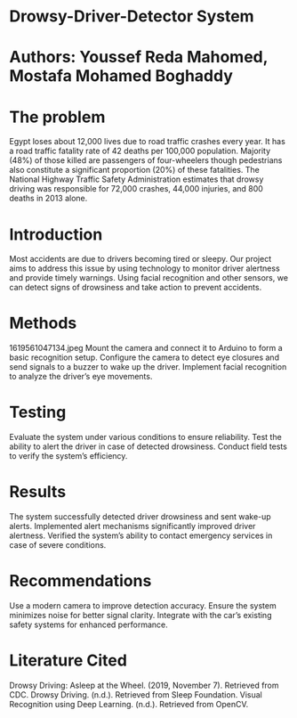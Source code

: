 # Drowsy-Driver-Detector System
# Authors: Youssef Reda Mahomed, Mostafa Mohamed Boghaddy

# The problem

Egypt loses about 12,000 lives due to road traffic crashes every year. It has a road traffic fatality rate of 42 deaths per 100,000 population. Majority (48%) of those killed are passengers of four-wheelers though pedestrians also constitute a significant proportion (20%) of these fatalities. The National Highway Traffic Safety Administration estimates that drowsy driving was responsible for 72,000 crashes, 44,000 injuries, and 800 deaths in 2013 alone.

# Introduction
Most accidents are due to drivers becoming tired or sleepy. Our project aims to address this issue by using technology to monitor driver alertness and provide timely warnings. Using facial recognition and other sensors, we can detect signs of drowsiness and take action to prevent accidents.

# Methods

1619561047134.jpeg
Mount the camera and connect it to Arduino to form a basic recognition setup.
Configure the camera to detect eye closures and send signals to a buzzer to wake up the driver.
Implement facial recognition to analyze the driver’s eye movements.

# Testing
Evaluate the system under various conditions to ensure reliability.
Test the ability to alert the driver in case of detected drowsiness.
Conduct field tests to verify the system’s efficiency.

# Results
The system successfully detected driver drowsiness and sent wake-up alerts.
Implemented alert mechanisms significantly improved driver alertness.
Verified the system’s ability to contact emergency services in case of severe conditions.

# Recommendations
Use a modern camera to improve detection accuracy.
Ensure the system minimizes noise for better signal clarity.
Integrate with the car’s existing safety systems for enhanced performance.
# Literature Cited
Drowsy Driving: Asleep at the Wheel. (2019, November 7). Retrieved from CDC.
Drowsy Driving. (n.d.). Retrieved from Sleep Foundation.
Visual Recognition using Deep Learning. (n.d.). Retrieved from OpenCV.

